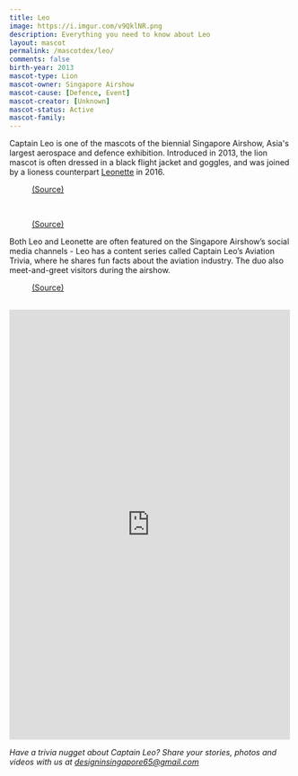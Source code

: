 ```yaml
---
title: Leo
image: https://i.imgur.com/v9QklNR.png
description: Everything you need to know about Leo
layout: mascot
permalink: /mascotdex/leo/
comments: false
birth-year: 2013
mascot-type: Lion
mascot-owner: Singapore Airshow
mascot-cause: [Defence, Event]
mascot-creator: [Unknown]
mascot-status: Active
mascot-family: 
---
```


Captain Leo is one of the mascots of the biennial Singapore Airshow, Asia's largest aerospace and defence exhibition. Introduced in 2013, the lion mascot is often dressed in a black flight jacket and goggles, and was joined by a lioness counterpart <a href="https://www.designinsingapore.com/mascotdex/leonette/" target="_blank">Leonette</a> in 2016.

<figure>
<img src="https://i.imgur.com/0t5CUJj.jpg" alt="">
<figcaption><a href="https://www.facebook.com/photo/?fbid=1161872943841092&set=a.1161872483841138" target="_blank">(Source)</a></figcaption>
</figure>

<br>

<figure>
<img src="https://i.imgur.com/DxssD2V.jpg" alt="">
<figcaption><a href="https://www.facebook.com/OfficialSingaporeAirshow/posts/pfbid0hVdwdK3Tp3zE7SyaKJbRiJzHv7W226tgZVeqqzxPqFYXsTMJ7hww419ADrrzScYUl " target="_blank">(Source)</a></figcaption>
</figure>


Both Leo and Leonette are often featured on the Singapore Airshow’s social media channels - Leo has a content series called Captain Leo’s Aviation Trivia, where he shares fun facts about the aviation industry. The duo also meet-and-greet visitors during the airshow.

<figure>
<img src="https://i.imgur.com/dcBO5tZ.jpg" alt="">
<figcaption><a href="https://www.singaporeairshow.com/public/programmes/activities " target="_blank">(Source)</a></figcaption>
</figure>

<br>

<div class="fb-post-container">
<iframe src="https://www.facebook.com/plugins/post.php?href=https%3A%2F%2Fwww.facebook.com%2FOfficialSingaporeAirshow%2Fphotos%2Fa.702091379819253%2F717915031570221%2F%3Ftype%3D3&show_text=true&width=500" width="500" height="766" style="border:none;overflow:hidden" scrolling="no" frameborder="0" allowfullscreen="true" allow="autoplay; clipboard-write; encrypted-media; picture-in-picture; web-share"></iframe>
</div>

<i>Have a trivia nugget about Captain Leo? Share your stories, photos and videos with us at designinsingapore65@gmail.com</i>
